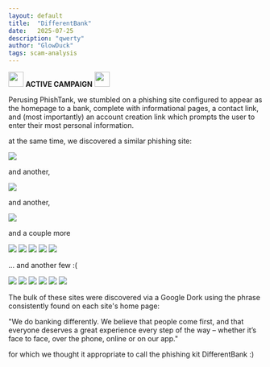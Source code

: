 ```yaml
---
layout: default
title:  "DifferentBank"
date:   2025-07-25
description: "qwerty"
author: "GlowDuck"
tags: scam-analysis
---
```



<style>

.overlay {
  position: fixed;
  top: 0;
  bottom: 0;
  left: 0;
  right: 0;
  background: rgba(0, 0, 0, 0.7);
  transition: opacity 500ms;
  visibility: hidden;
  opacity: 0;
}
.overlay:target {
  visibility: visible;
  opacity: 1;
}

.popup {
  margin: 70px auto;
  padding: 20px;
  background: #fff;
  border-radius: 5px;
  width: 30%;
  position: relative;
  transition: all 5s ease-in-out;
}

.popup h2 {
  margin-top: 0;
  color: #333;
  font-family: Tahoma, Arial, sans-serif;
}
.popup .close {
  position: absolute;
  top: 20px;
  right: 30px;
  transition: all 200ms;
  font-size: 30px;
  font-weight: bold;
  text-decoration: none;
  color: #333;
}
.popup .close:hover {
  color: #06D85F;
}
.popup .content {
  overflow-x:hidden;
  overflow-y:auto;
  width: 90%;
  min-height:200px;
  max-height:250px;
}

@media screen and (max-width: 700px){
  .box{
    width: 70%;
  }
  .popup{
    width: 70%;
  }
}

.cookie_images {
    width: 80%;
    margin: -30px;
    padding: 0px;
}

</style>

<img src="/assets/nail_bite.ico" width="30" height="30">  **ACTIVE CAMPAIGN**   <img src="/assets/nail_bite.ico" width="30" height="30">

Perusing PhishTank, we stumbled on a phishing site configured to appear as the homepage to a bank, complete with informational pages, a contact link, and (most importantly) an account creation link which prompts the user to enter their most personal information.

at the same time, we discovered a similar phishing site:

<img class="homepageimage" src="/assets/homepageimages/acmecredence.png">

and another,

<img class="homepageimage" src="/assets/homepageimages/alderstone.png">

and another,

<img class="homepageimage" src="/assets/homepageimages/acetrust.png">

and a couple more

<img class="homepageimage" src="/assets/homepageimages/arvestlitebank.png">
<img class="homepageimage" src="/assets/homepageimages/crescentunion.png">
<img class="homepageimage" src="/assets/homepageimages/cti.png">
<img class="homepageimage" src="/assets/homepageimages/gotrustcredit.png">
<img class="homepageimage" src="/assets/homepageimages/guardiantrust.png">

... and another few :(

<img class="homepageimage" src="/assets/homepageimages/hioutreach.png">
<img class="homepageimage" src="/assets/homepageimages/intersaversfin.png">
<img class="homepageimage" src="/assets/homepageimages/merchantdigital.png">
<img class="homepageimage" src="/assets/homepageimages/vsldemo.png">
<img class="homepageimage" src="/assets/homepageimages/wcbdigivest.png">
<img class="homepageimage" src="/assets/homepageimages/zealfinancial.png">

The bulk of these sites were discovered via a Google Dork using the phrase consistently found on each site's home page:

"We do banking differently. We believe that people come first, and that everyone deserves a great experience every step of the way – whether it’s face to face, over the phone, online or on our app."

for which we thought it appropriate to call the phishing kit DifferentBank :)